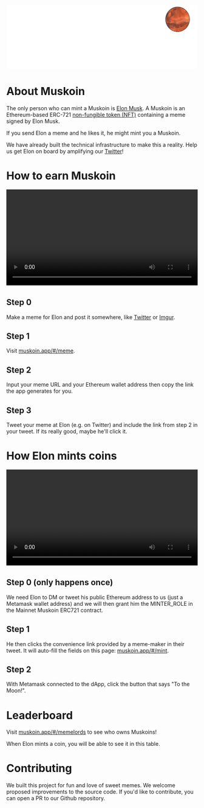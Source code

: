 <p align="center">
  <img src="./media/svg/muskoin_rocket_animation.svg">
</p>

# About Muskoin

The only person who can mint a Muskoin is <a href="https://media.giphy.com/media/3jcgPn9fzfaXc1EHJC/giphy.gif">Elon Musk</a>. A Muskoin is an Ethereum-based ERC-721 <a href="https://en.wikipedia.org/wiki/Non-fungible_token">non-fungible token (NFT)</a> containing a meme signed by Elon Musk.

If you send Elon a meme and he likes it, he might mint you a Muskoin.

We have already built the technical infrastructure to make this a reality. Help us get Elon on board by amplifying our <a href="https://www.twitter.com/MuskoinApp">Twitter</a>!

# How to earn Muskoin 

<video width="100%" controls="controls">
  <source src="./media/meme_instructions.mp4" type="video/mp4">
</video>


## Step 0

Make a meme for Elon and post it somewhere, like <a href="https://www.twitter.com">Twitter</a> or <a href="https://imgur.com/">Imgur</a>.

## Step 1

Visit <a href="http://muskoin.app/#/meme">muskoin.app/#/meme</a>.

## Step 2

Input your meme URL and your Ethereum wallet address then copy the link the app generates for you. 

## Step 3

Tweet your meme at Elon (e.g. on Twitter) and include the link from step 2 in your tweet. If its really good, maybe he'll click it. 

# How Elon mints coins

<video width="100%" controls="controls">
  <source src="./media/mint_instructions.mp4" type="video/mp4">
</video>

## Step 0 (only happens once) 

We need Elon to DM or tweet his public Ethereum address to us (just a Metamask wallet address) and we will then grant him the MINTER_ROLE 
in the Mainnet Muskoin ERC721 contract. 

## Step 1

He then clicks the convenience link provided by a meme-maker in their tweet. It will auto-fill the fields on this page: <a href="http://muskoin.app/#/mint">muskoin.app/#/mint</a>.

## Step 2

With Metamask connected to the dApp, click the button that says "To the Moon!". 

# Leaderboard

Visit <a href="http://muskoin.app/#/memelords">muskoin.app/#/memelords</a> to see who owns Muskoins!

When Elon mints a coin, you will be able to see it in this table.

# Contributing

We built this project for fun and love of sweet memes. We welcome proposed improvements to the source code. If you'd like to contribute, 
you can open a PR to our Github repository.
